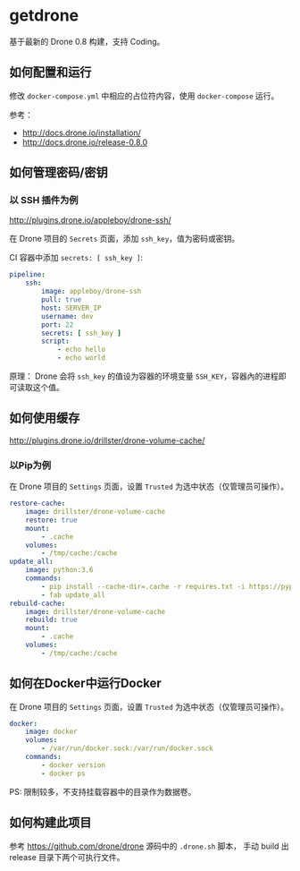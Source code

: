 # getdrone

基于最新的 Drone 0.8 构建，支持 Coding。

## 如何配置和运行

修改 `docker-compose.yml` 中相应的占位符内容，使用 `docker-compose` 运行。

参考：
- http://docs.drone.io/installation/
- http://docs.drone.io/release-0.8.0

## 如何管理密码/密钥

### 以 SSH 插件为例

http://plugins.drone.io/appleboy/drone-ssh/

在 Drone 项目的 `Secrets` 页面，添加 `ssh_key`，值为密码或密钥。

CI 容器中添加 `secrets: [ ssh_key ]`:

```yaml
pipeline:
    ssh:
        image: appleboy/drone-ssh
        pull: true
        host: SERVER_IP
        username: dev
        port: 22
        secrets: [ ssh_key ]
        script:
            - echo hello
            - echo world
```

原理：
Drone 会将 `ssh_key` 的值设为容器的环境变量 `SSH_KEY`，容器內的进程即可读取这个值。

## 如何使用缓存

http://plugins.drone.io/drillster/drone-volume-cache/

### 以Pip为例

在 Drone 项目的 `Settings` 页面，设置 `Trusted` 为选中状态（仅管理员可操作）。

```yaml
restore-cache:
    image: drillster/drone-volume-cache
    restore: true
    mount:
        - .cache
    volumes:
        - /tmp/cache:/cache
update_all:
    image: python:3.6
    commands:
        - pip install --cache-dir=.cache -r requires.txt -i https://pypi.douban.com/simple
        - fab update_all
rebuild-cache:
    image: drillster/drone-volume-cache
    rebuild: true
    mount:
        - .cache
    volumes:
        - /tmp/cache:/cache
```

## 如何在Docker中运行Docker

在 Drone 项目的 `Settings` 页面，设置 `Trusted` 为选中状态（仅管理员可操作）。

```yaml
docker:
    image: docker
    volumes:
        - /var/run/docker.sock:/var/run/docker.sock
    commands:
        - docker version
        - docker ps
```

PS: 限制较多，不支持挂载容器中的目录作为数据卷。

## 如何构建此项目

参考 https://github.com/drone/drone 源码中的 `.drone.sh` 脚本，
手动 build 出 release 目录下两个可执行文件。
